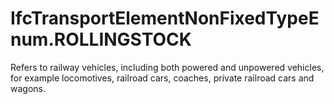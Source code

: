 IfcTransportElementNonFixedTypeEnum.ROLLINGSTOCK
================================================
Refers to railway vehicles, including both powered and unpowered vehicles, for
example locomotives, railroad cars, coaches, private railroad cars and wagons.


